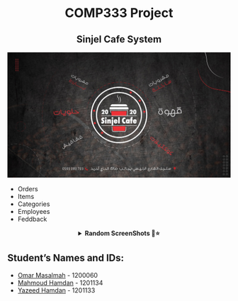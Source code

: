  <H1 align="center" > <strong> COMP333 Project </strong> </H1>

 <H2 align="center" > <strong>Sinjel Cafe System </strong> </H2>
 
 ![](https://github.com/Omarmasalmah/COMP333-Coffe-shop/blob/master/images/basic.jpg)
 
 *  Orders
 *  Items
 *  Categories
 *  Employees
 *  Feddback 
 
<details align="center">
<summary><b> Random ScreenShots 📸⭐</b></summary>
<table>
  <thead>
 </p>
 
 ![لقطة شاشة_١٤٤٤٠٦٢٩_٠٩١٥٥٤](https://user-images.githubusercontent.com/112338255/218337793-f6bfeaaf-cdc3-4522-b677-4ed99805c25f.png)



 ![لقطة شاشة_١٤٤٤٠٧١١_٠١٠٩٤٦](https://user-images.githubusercontent.com/112338255/218337808-95939608-5a61-4add-8e14-6fb89d3a6ce0.png)

<br />
</table>
</details>





 
## Student’s Names and IDs:

* [Omar Masalmah](https://github.com/Omarmasalmah)   - 1200060  
* [Mahmoud Hamdan](https://github.com/mahmoudbzu)  - 1201134  
* [Yazeed Hamdan](https://github.com/YazeedHamdan1201133)    - 1201133  
 


